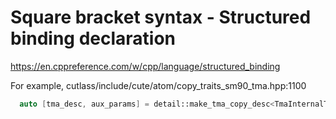 # Square bracket syntax - Structured binding declaration
https://en.cppreference.com/w/cpp/language/structured_binding

For example, cutlass/include/cute/atom/copy_traits_sm90_tma.hpp:1100
```C++
  auto [tma_desc, aux_params] = detail::make_tma_copy_desc<TmaInternalType>(gtensor,
                                                                            tma_gbasis,
                                                                            smem_swizzle,
                                                                            num_multicast);
```